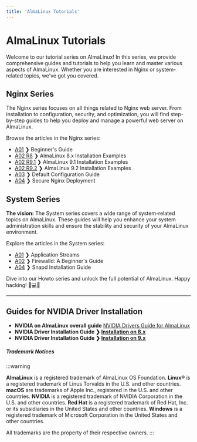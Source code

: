 ```yaml
---
title: 'AlmaLinux Tutorials'
---
```


# AlmaLinux Tutorials

Welcome to our tutorial series on AlmaLinux! In this series, we provide comprehensive guides and tutorials to help you learn and master various aspects of AlmaLinux. Whether you are interested in Nginx or system-related topics, we've got you covered.

## Nginx Series

The Nginx series focuses on all things related to Nginx web server. From installation to configuration, security, and optimization, you will find step-by-step guides to help you deploy and manage a powerful web server on AlmaLinux.

Browse the articles in the Nginx series:

- [A01](nginx/NginxSeriesA01.md) ❯ Beginner's Guide
- [A02 R8](nginx/NginxSeriesA02R8.md) ❯ AlmaLinux 8.x Installation Examples
- [A02 R9.1](nginx/NginxSeriesA02R91.md) ❯ AlmaLinux 9.1 Installation Examples
- [A02 R9.2](nginx/NginxSeriesA02R92.md) ❯ AlmaLinux 9.2 Installation Examples
- [A03](nginx/NginxSeriesA03.md) ❯ Default Configuration Guide
- [A04](nginx/NginxSeriesA04P1.md) ❯ Secure Nginx Deployment

## System Series

**The vision:** The System series covers a wide range of system-related topics on AlmaLinux. These guides will help you enhance your system administration skills and ensure the stability and security of your AlmaLinux environment.

Explore the articles in the System series:

- [A01](system/SystemSeriesA01.md) ❯ Application Streams
- [A02](system/SystemSeriesA02.md) ❯ Firewalld: A Beginner's Guide
- [A04](system/SystemSeriesA04.md) ❯ Snapd Installation Guide

Dive into our Howto series and unlock the full potential of AlmaLinux. Happy hacking! 🐧💻🚀

----

## Guides for NVIDIA Driver Installation

- **NVIDIA on AlmaLinux overall guide** [NVIDIA Drivers Guide for AlmaLinux](/series/nvidia/)
- **NVIDIA Driver Installation Guide ❯ [Installation on 8.x](/series/nvidia/nvidiaseries8x)**
- **NVIDIA Driver Installation Guide ❯ [Installation on 9.x](/series/nvidia/nvidiaseries9x)**

##### Trademark Notices
:::warning

**AlmaLinux** is a registered trademark of AlmaLinux OS Foundation.
**Linux®** is a registered trademark of Linus Torvalds in the U.S. and other countries.
**macOS** are trademarks of Apple Inc., registered in the U.S. and other countries.
**NVIDIA** is a registered trademark of NVIDIA Corporation in the U.S. and other countries.
**Red Hat** is a registered trademark of Red Hat, Inc. or its subsidiaries in the United States and other countries.
**Windows** is a registered trademark of Microsoft Corporation in the United States and other countries.

All trademarks are the property of their respective owners.
:::
